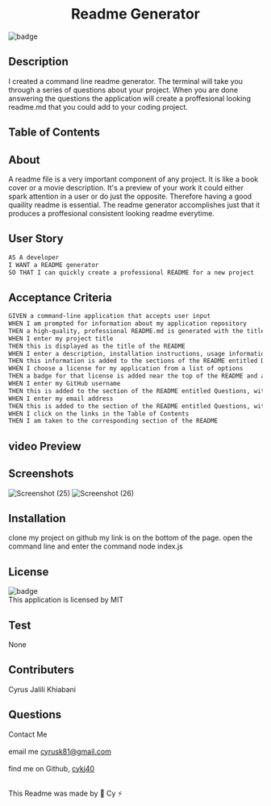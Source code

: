 
  <h1 align="center">Readme Generator</h1>

  ![badge](https://img.shields.io/badge/license-MIT--brightgreen)<br />

  ## Description 
  I created a command line readme generator. The terminal will take you through a series of questions about your project. When you are done answering the questions the application will create a proffesional looking readme.md that you could add to your coding project.

  ## Table of Contents
 

  ## About
  A readme file is a very important component of any project. It is like a book cover or a movie description. It's a preview of your work it could either spark attention in a user or do just the opposite. Therefore having a good quaility readme is essential. The readme generator accomplishes just that it produces a proffesional consistent looking readme everytime.

  ## User Story
  ```md
  AS A developer
  I WANT a README generator
  SO THAT I can quickly create a professional README for a new project
  ```

  ## Acceptance Criteria
  ```md
  GIVEN a command-line application that accepts user input
  WHEN I am prompted for information about my application repository
  THEN a high-quality, professional README.md is generated with the title of my project and sections entitled Description, Table of Contents, Installation, Usage,       License, Contributing, Tests, and Questions
  WHEN I enter my project title
  THEN this is displayed as the title of the README
  WHEN I enter a description, installation instructions, usage information, contribution guidelines, and test instructions
  THEN this information is added to the sections of the README entitled Description, Installation, Usage, Contributing, and Tests
  WHEN I choose a license for my application from a list of options
  THEN a badge for that license is added near the top of the README and a notice is added to the section of the README entitled License that explains which license the   application is covered under
  WHEN I enter my GitHub username
  THEN this is added to the section of the README entitled Questions, with a link to my GitHub profile
  WHEN I enter my email address
  THEN this is added to the section of the README entitled Questions, with instructions on how to reach me with additional questions
  WHEN I click on the links in the Table of Contents
  THEN I am taken to the corresponding section of the README   
  ```
  ## video Preview
  
  
  ## Screenshots
  ![Screenshot (25)](https://user-images.githubusercontent.com/102045473/185798954-f5c3111d-9c3c-4f7b-882a-41929562d2a4.png)
  ![Screenshot (26)](https://user-images.githubusercontent.com/102045473/185798974-e919dbfb-7a95-4d84-b845-1bb3de915268.png)


  
 
  ## Installation
  clone my project on github my link is on the bottom of the page. open the command line and enter the command node index.js

  ## License
![badge](https://img.shields.io/badge/license-MIT--brightgreen)
<br />
This application is licensed by MIT

## Test 
None

## Contributers
Cyrus Jalili Khiabani

## Questions
Contact Me<br />
<br />
 email me cyrusk81@gmail.com<br />
 <br />
 find me on Github,  [cykj40](https://github.com/cykj40)<br />
<br /> 

This Readme was made by 🚀 Cy ⚡


